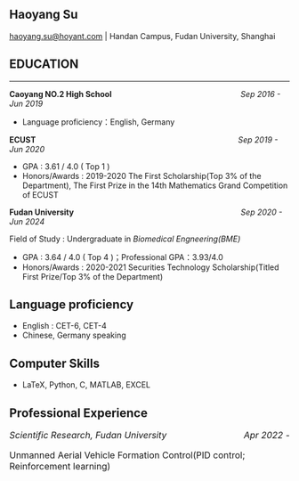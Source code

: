 ## Haoyang Su
haoyang.su@hoyant.com | Handan Campus, Fudan University, Shanghai

## EDUCATION
---
 <strong>Caoyang NO.2 High School</strong> &emsp;&emsp;&emsp;&emsp;&emsp;&emsp;&emsp;&emsp;&emsp;&emsp;&emsp;&emsp;&emsp;&emsp;&emsp;&emsp; <em>Sep 2016 - Jun 2019</em> 
  
  - Language proficiency：English, Germany

 <strong>ECUST </strong>  &emsp;&emsp;&emsp;&emsp;&emsp;&emsp;&emsp;&emsp;&nbsp;&thinsp;&emsp;&emsp;&emsp;&emsp;&emsp;&emsp;&emsp;&emsp;&emsp;&emsp;&emsp;&emsp;&emsp;&emsp;&emsp;&emsp;&emsp;  <em>Sep 2019 - Jun 2020</em>
  
- GPA : 3.61 / 4.0 ( Top 1 ) 
- Honors/Awards : 2019-2020 The First Scholarship(Top 3% of the Department), The First Prize in the 14th Mathematics Grand Competition of ECUST

 <strong>Fudan University </strong>  &emsp;&emsp;&emsp;&emsp;&emsp;&nbsp;&nbsp;&thinsp;&thinsp;&emsp;&emsp;&emsp;&emsp;&emsp;&emsp;&emsp;&emsp;&emsp;&emsp;&emsp;&emsp;&emsp;&emsp;&emsp; <em>Sep 2020 - Jun 2024</em> 
  
Field of Study : Undergraduate in *Biomedical Engneering(BME)*
  
- GPA : 3.64 / 4.0 ( Top 4 )；Professional GPA：3.93/4.0 
- Honors/Awards : 2020-2021 Securities Technology Scholarship(Titled First Prize/Top 3% of the Department)
  
## Language proficiency
  - English : CET-6, CET-4
  - Chinese, Germany speaking

## Computer Skills
  - LaTeX, Python, C, MATLAB, EXCEL
  
## Professional Experience
  <div style="font-size:16px"><span style="float:right"> <em>Apr 2022 - </em> </span><font size="3"> <em>Scientific Research, Fudan University</em></div>
  
Unmanned Aerial Vehicle Formation Control(PID control; Reinforcement learning)
